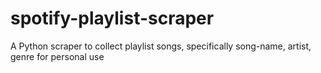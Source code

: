 # spotify-playlist-scraper
A Python scraper to collect playlist songs, specifically song-name, artist, genre for personal use
